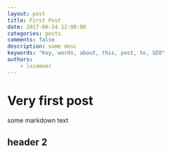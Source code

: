 ```yaml
---
layout: post
title: First Post
date: 2017-06-24 12:00:00
categories: posts
comments: false
description: some desc
keywords: "Key, words, about, this, post, to, SEO"
authors:
    - lxsameer
---
```


# Very first post
some markdown text

## header 2